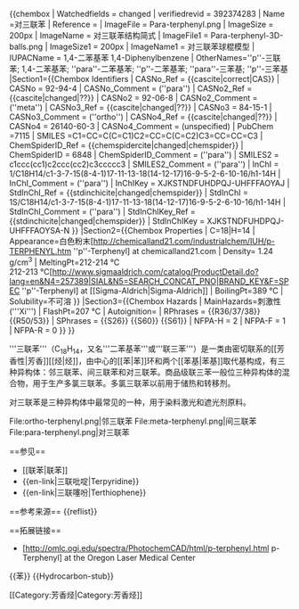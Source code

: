 {{chembox
| Watchedfields = changed
| verifiedrevid = 392374283
|  Name =对三联苯
|  Reference = 
|  ImageFile = Para-terphenyl.png
|  ImageSize = 200px
|  ImageName = 对三联苯结构简式
|  ImageFile1 = Para-terphenyl-3D-balls.png
|  ImageSize1 = 200px
|  ImageName1 = 对三联苯球棍模型
|  IUPACName = 1,4-二苯基苯 1,4-Diphenylbenzene
|  OtherNames=''p''-三联苯; 1,4-二苯基苯; ''para''-二苯基苯; ''p''-二苯基苯; ''para''-三苯基; ''p''-三苯基
|Section1={{Chembox Identifiers
| CASNo_Ref = {{cascite|correct|CAS}}
| CASNo = 92-94-4
| CASNo_Comment = (''para'')
| CASNo2_Ref = {{cascite|changed|??}}
| CASNo2 = 92-06-8
| CASNo2_Comment = (''meta'')
| CASNo3_Ref = {{cascite|changed|??}}
| CASNo3 = 84-15-1
| CASNo3_Comment = (''ortho'')
| CASNo4_Ref = {{cascite|changed|??}}
| CASNo4 = 26140-60-3
| CASNo4_Comment = (unspecified)
| PubChem =7115
| SMILES =C1=CC=C(C=C1)C2=CC=C(C=C2)C3=CC=CC=C3
|  ChemSpiderID_Ref = {{chemspidercite|changed|chemspider}}
| ChemSpiderID = 6848
| ChemSpiderID_Comment = (''para'')
|  SMILES2 = c1ccc(cc1)c2ccc(cc2)c3ccccc3
| SMILES2_Comment = (''para'')
|  InChI = 1/C18H14/c1-3-7-15(8-4-1)17-11-13-18(14-12-17)16-9-5-2-6-10-16/h1-14H
| InChI_Comment = (''para'')
|  InChIKey = XJKSTNDFUHDPQJ-UHFFFAOYAJ
|  StdInChI_Ref = {{stdinchicite|changed|chemspider}}
| StdInChI = 1S/C18H14/c1-3-7-15(8-4-1)17-11-13-18(14-12-17)16-9-5-2-6-10-16/h1-14H
| StdInChI_Comment = (''para'')
|  StdInChIKey_Ref = {{stdinchicite|changed|chemspider}}
| StdInChIKey = XJKSTNDFUHDPQJ-UHFFFAOYSA-N
  }}
|Section2={{Chembox Properties
|  C=18|H=14
|  Appearance=白色粉末<ref name=chemicalland21>[http://chemicalland21.com/industrialchem/IUH/p-TERPHENYL.htm ''p''-Terphenyl] at chemicalland21.com</ref>
|  Density= 1.24 g/cm<sup>3</sup>
|  MeltingPt=212-214 °C<ref name=chemicalland21/><br>212-213 °C<ref name=Sigma>[http://www.sigmaaldrich.com/catalog/ProductDetail.do?lang=en&N4=257389|SIAL&N5=SEARCH_CONCAT_PNO|BRAND_KEY&F=SPEC ''p''-Terphenyl] at [[Sigma-Aldrich|Sigma-Aldrich]]</ref>
|  BoilingPt=389 °C<ref name=Sigma/>
|  Solubility=不可溶<ref name=chemicalland21/>
  }}
|Section3={{Chembox Hazards
|  MainHazards=刺激性 ('''Xi''')
|  FlashPt=207 °C<ref name=Sigma/>
|  Autoignition=
|  RPhrases = {{R36/37/38}} {{R50/53}} 
|  SPhrases = {{S26}} {{S60}} {{S61}}
|  NFPA-H = 2
|  NFPA-F = 1
|  NFPA-R = 0
  }}
}}

'''三联苯'''（C<sub>18</sub>H<sub>14</sub>，又名'''二苯基苯'''或'''联三苯'''）是一类由密切联系的[[芳香性|芳香]][[烃|烃]]，由中心的[[苯|苯]]环和两个[[苯基|苯基]]取代基构成，有三种异构体：邻三联苯、间三联苯和对三联苯。商品级联三苯一般位三种异构体的混合物，用于生产多氯三联苯。多氯三联苯以前用于储热和转移剂。<ref name=chemicalland21/>

对三联苯是三种异构体中最常见的一种，用于染料激光和遮光剂原料。<ref name=chemicalland21/>

<gallery>
File:ortho-terphenyl.png|邻三联苯
File:meta-terphenyl.png|间三联苯
File:para-terphenyl.png|对三联苯
</gallery>

==参见==
* [[联苯|联苯]]
* {{en-link|三联吡啶|Terpyridine}}
* {{en-link|三联噻吩|Terthiophene}}

==参考来源==
{{reflist}}

==拓展链接==
* [http://omlc.ogi.edu/spectra/PhotochemCAD/html/p-terphenyl.html p-Terphenyl] at the Oregon Laser Medical Center

{{苯}}
{{Hydrocarbon-stub}}

[[Category:芳香烃|Category:芳香烃]]
